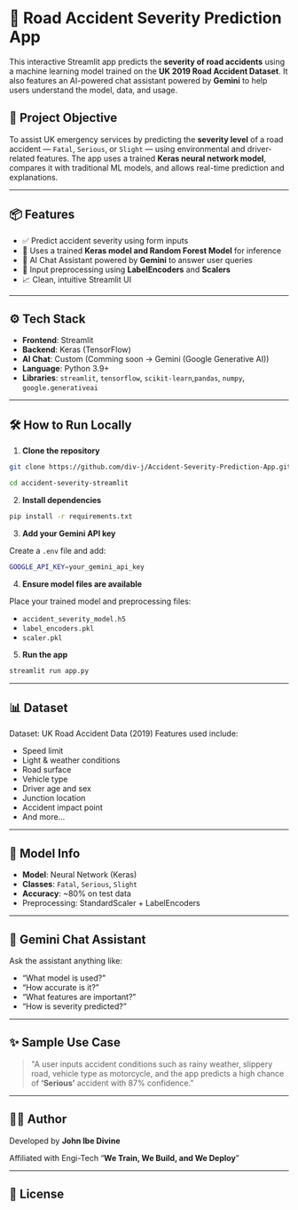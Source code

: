 
# 🚨 Road Accident Severity Prediction App

This interactive Streamlit app predicts the **severity of road accidents** using a machine learning model trained on the **UK 2019 Road Accident Dataset**. It also features an AI-powered chat assistant powered by **Gemini** to help users understand the model, data, and usage.

## 🎯 Project Objective

To assist UK emergency services by predicting the **severity level** of a road accident — `Fatal`, `Serious`, or `Slight` — using environmental and driver-related features. The app uses a trained **Keras neural network model**, compares it with traditional ML models, and allows real-time prediction and explanations.

---

## 📦 Features

- ✅ Predict accident severity using form inputs
- 🧠 Uses a trained **Keras model and Random Forest Model** for inference
- 💬 AI Chat Assistant powered by **Gemini** to answer user queries
- 🧮 Input preprocessing using **LabelEncoders** and **Scalers**
- 📈 Clean, intuitive Streamlit UI

---

## ⚙️ Tech Stack

- **Frontend**: Streamlit
- **Backend**: Keras (TensorFlow)
- **AI Chat**: Custom (Comming soon -> Gemini (Google Generative AI))
- **Language**: Python 3.9+
- **Libraries**: `streamlit`, `tensorflow`, `scikit-learn`,`pandas`, `numpy`, `google.generativeai`

---

## 🛠️ How to Run Locally

1. **Clone the repository**
```bash
git clone https://github.com/div-j/Accident-Severity-Prediction-App.git

cd accident-severity-streamlit
````

2. **Install dependencies**

```bash
pip install -r requirements.txt
```

3. **Add your Gemini API key**

Create a `.env` file and add:

```bash
GOOGLE_API_KEY=your_gemini_api_key
```

4. **Ensure model files are available**

Place your trained model and preprocessing files:

* `accident_severity_model.h5`
* `label_encoders.pkl`
* `scaler.pkl`

5. **Run the app**

```bash
streamlit run app.py
```

---

## 📊 Dataset

Dataset: UK Road Accident Data (2019)
Features used include:

* Speed limit
* Light & weather conditions
* Road surface
* Vehicle type
* Driver age and sex
* Junction location
* Accident impact point
* And more...

---

## 🤖 Model Info

* **Model**: Neural Network (Keras)
* **Classes**: `Fatal`, `Serious`, `Slight`
* **Accuracy**: \~80% on test data
* Preprocessing: StandardScaler + LabelEncoders

---

## 💬 Gemini Chat Assistant

Ask the assistant anything like:

* “What model is used?”
* “How accurate is it?”
* “What features are important?”
* “How is severity predicted?”

---

## ✨ Sample Use Case

> "A user inputs accident conditions such as rainy weather, slippery road, vehicle type as motorcycle, and the app predicts a high chance of **‘Serious’** accident with 87% confidence."

---



## 👨‍💻 Author

Developed by **John Ibe Divine**

Affiliated with Engi-Tech
“**We Train, We Build, and We Deploy**”

---

## 📜 License

